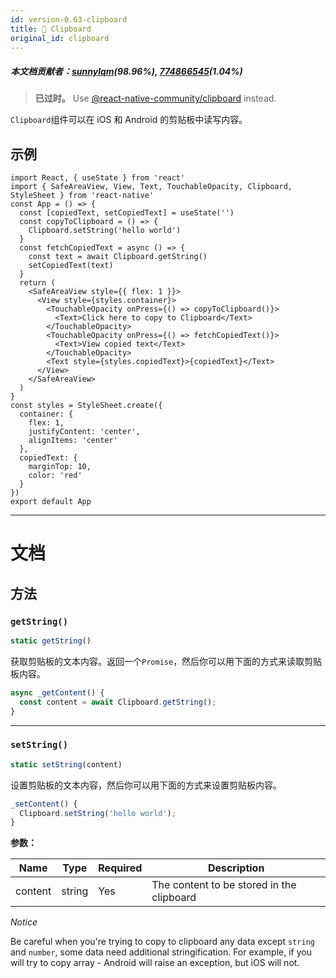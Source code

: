 ```yaml
---
id: version-0.63-clipboard
title: 🚧 Clipboard
original_id: clipboard
---
```


##### 本文档贡献者：[sunnylqm](https://github.com/search?q=sunnylqm&type=Users)(98.96%), [774866545](https://github.com/search?q=774866545%40qq.com&type=Users)(1.04%)

> **已过时。** Use [@react-native-community/clipboard](https://github.com/react-native-community/clipboard) instead.

`Clipboard`组件可以在 iOS 和 Android 的剪贴板中读写内容。

## 示例

```SnackPlayer name=Clipboard%20API%20Example&supportedPlatforms=ios,android
import React, { useState } from 'react'
import { SafeAreaView, View, Text, TouchableOpacity, Clipboard, StyleSheet } from 'react-native'
const App = () => {
  const [copiedText, setCopiedText] = useState('')
  const copyToClipboard = () => {
    Clipboard.setString('hello world')
  }
  const fetchCopiedText = async () => {
    const text = await Clipboard.getString()
    setCopiedText(text)
  }
  return (
    <SafeAreaView style={{ flex: 1 }}>
      <View style={styles.container}>
        <TouchableOpacity onPress={() => copyToClipboard()}>
          <Text>Click here to copy to Clipboard</Text>
        </TouchableOpacity>
        <TouchableOpacity onPress={() => fetchCopiedText()}>
          <Text>View copied text</Text>
        </TouchableOpacity>
        <Text style={styles.copiedText}>{copiedText}</Text>
      </View>
    </SafeAreaView>
  )
}
const styles = StyleSheet.create({
  container: {
    flex: 1,
    justifyContent: 'center',
    alignItems: 'center'
  },
  copiedText: {
    marginTop: 10,
    color: 'red'
  }
})
export default App
```

---

# 文档

## 方法

### `getString()`

```jsx
static getString()
```

获取剪贴板的文本内容。返回一个`Promise`，然后你可以用下面的方式来读取剪贴板内容。

```jsx
async _getContent() {
  const content = await Clipboard.getString();
}
```

---

### `setString()`

```jsx
static setString(content)
```

设置剪贴板的文本内容，然后你可以用下面的方式来设置剪贴板内容。

```jsx
_setContent() {
  Clipboard.setString('hello world');
}
```

**参数：**

| Name    | Type   | Required | Description                               |
| ------- | ------ | -------- | ----------------------------------------- |
| content | string | Yes      | The content to be stored in the clipboard |

_Notice_

Be careful when you're trying to copy to clipboard any data except `string` and `number`, some data need additional stringification. For example, if you will try to copy array - Android will raise an exception, but iOS will not.
